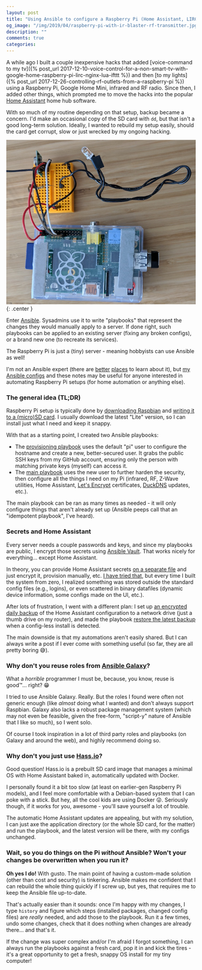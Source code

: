```yaml
---
layout: post
title: "Using Ansible to configure a Raspberry Pi (Home Assistant, LIRC, 433Utils, Z-Wave, etc.)"
og_image: "/img/2019/04/raspberry-pi-with-ir-blaster-rf-transmitter.jpg"
description: ""
comments: true
categories:
---
```


A while ago I built a couple inexpensive hacks that added [voice-command to my tv]({% post_url 2017-12-10-voice-control-for-a-non-smart-tv-with-google-home-raspberry-pi-lirc-nginx-lua-ifttt %}) and then [to my lights]({% post_url 2017-12-26-controlling-rf-outlets-from-a-raspberry-pi %}) using a Raspberry Pi, Google Home Mini, infrared and RF radio. Since then, I added other things, which prompted me to move the hacks into the popular [Home Assistant](https://www.home-assistant.io/) home hub software.

With so much of my routine depending on that setup, backup became a concern. I'd make an occasional copy of the SD card with `dd`, but that isn't a good long-term solution. Ideally, I wanted to rebuild my setup easily, should the card get corrupt, slow or just wrecked by my ongoing hacking.

![](/img/2019/04/raspberry-pi-with-ir-blaster-rf-transmitter.jpg){: .center }

Enter [Ansible](https://github.com/ansible/ansible). Sysadmins use it to write "playbooks" that represent the changes they would manually apply to a server. If done right, such playbooks can be applied to an existing server (fixing any broken configs), or a brand new one (to recreate its services).

The Raspberry Pi is just a (tiny) server - meaning hobbyists can use Ansible as well!

I'm not an Ansible expert (there are [better](https://www.packtpub.com/books/info/authors/jesse-keating) [places](https://www.ansiblefordevops.com/) to learn about it), but [my Ansible configs](https://github.com/chesterbr/chester-ansible-configs#home-automation-raspberry-pi) and these notes may be useful for anyone interested in automating Raspberry Pi setups (for home automation or anything else).

<!--more-->

### The general idea (TL;DR)

Raspberry Pi setup is typically done by [downloading Raspbian](https://www.raspberrypi.org/downloads/raspbian/) and [writing it to a (micro)SD card](https://www.balena.io/etcher/). I usually download the latest "Lite" version, so I can install just what I need and keep it snappy.

With that as a starting point, I created two Ansible playbooks:

- The [provisioning playbook](https://github.com/chesterbr/chester-ansible-configs/blob/master/rpi_provisioning.yml) uses the default "pi" user to configure the hostname and create a new, better-secured user. It grabs the public SSH keys from my GitHub account, ensuring only the person with matching private keys (myself) can access it.
- The [main playbook](https://github.com/chesterbr/chester-ansible-configs/blob/master/rpi.yml) uses the new user to further harden the security, then configure all the things I need on my Pi (infrared, RF, Z-Wave utilities, Home Assistant, [Let's Encrypt](https://letsencrypt.org/) certificates, [DuckDNS](https://www.duckdns.org/) updates, etc.).

The main playbook can be ran as many times as needed - it will only configure things that aren't already set up (Ansible peeps call that an "idempotent playbook", I've heard).

### Secrets and Home Assistant

Every server needs a couple passwords and keys, and since my playbooks are public, I encrypt those secrets using [Ansible Vault](https://docs.ansible.com/ansible/latest/user_guide/vault.html). That works nicely for everything... except Home Assistant.

In theory, you can provide Home Assistant secrets [on a separate file](https://www.home-assistant.io/docs/configuration/secrets/) and just encrypt it, provision manually, etc. [I have tried that](https://github.com/chesterbr/chester-ansible-configs/blob/f3012060c69a02d895b07fb95a921dc003615ecc/rpi.yml#L230-L244), but every time I built the system from zero, I realized something was stored outside the standard config files (e.g., logins), or even scattered in binary datafiles (dynamic device information, some configs made on the UI, etc.).

After lots of frustration, I went with a different plan: I set up [an encrypted daily backup](https://github.com/chesterbr/chester-ansible-configs/blob/23cbf9fa96f36587ea48155ce77ae13dd6dd795a/templates/ha-backup.sh.j2#L17-L25) of the Home Assistant configuration to a network drive (just a thumb drive on my router), and made the playbook [restore the latest backup](https://github.com/chesterbr/chester-ansible-configs/blob/23cbf9fa96f36587ea48155ce77ae13dd6dd795a/templates/ha-backup.sh.j2#L5-L14) when a config-less install is detected.

The main downside is that my automations aren't easily shared. But I can always write a post if I ever come with something useful (so far, they are all pretty boring 😅).

### Why don't you reuse roles from [Ansible Galaxy](https://galaxy.ansible.com/)?

What a _horrible_ programmer I must be, because, you know, reuse is good™️... right? 😁

I tried to use Ansible Galaxy. Really. But the roles I found were often not generic enough (like _almost_ doing what I wanted) and don't always support Raspbian. Galaxy also lacks a robust package management system (which may not even be feasible, given the free-form, "script-y" nature of Ansible that I like so much), so I went solo.

Of course I took inspiration in a lot of third party roles and playbooks (on Galaxy and around the web), and highly recommend doing so.

### Why don't you just use [Hass.io](https://www.home-assistant.io/hassio/)?

Good question! Hass.io is a prebuilt SD card image that manages a minimal OS with Home Assistant baked in, automatically updated with Docker.

I personally found it a bit too slow (at least on earlier-gen Raspberry Pi models), and I feel more comfortable with a Debian-based system that I can poke with a stick. But hey, all the cool kids are using Docker 😜. Seriously though, if it works for you, awesome - you'll save yourself a lot of trouble.

The automatic Home Assistant updates are appealing, but with my solution, I can just axe the application directory (or the whole SD card, for the matter) and run the playbook, and the latest version will be there, with my configs unchanged.

### Wait, so you do things on the Pi _without_ Ansible? Won't your changes be overwritten when you run it?

**Oh yes I do!** With gusto. The main point of having a custom-made solution (other than cost and security) is tinkering. Ansible makes me confident that I can rebuild the whole thing quickly if I screw up, but yes, that requires me to keep the Ansible file up-to-date.

That's actually easier than it sounds: once I'm happy with my changes, I type `history` and figure which steps (installed packages, changed config files) are _really_ needed, and add those to the playbook. Run it a few times, undo some changes, check that it does nothing when changes are already there... and that's it.

If the change was super complex and/or I'm afraid I forgot something, I can always run the playbooks against a fresh card, pop it in and kick the tires - it's a great opportunity to get a fresh, snappy OS install for my tiny computer!
